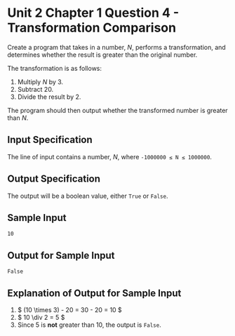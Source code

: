 # Unit 2 Chapter 1 Question 4 - Transformation Comparison
Create a program that takes in a number, *N*, performs a transformation, and determines whether the result is greater than the original number.  

The transformation is as follows:
1. Multiply *N* by 3.
2. Subtract 20.
3. Divide the result by 2.

The program should then output whether the transformed number is greater than *N*.

## Input Specification

The line of input contains a number, *N*, where `-1000000 ≤ N ≤ 1000000`.

## Output Specification

The output will be a boolean value, either `True` or `False`.

## Sample Input

```
10
```

## Output for Sample Input

```
False
```

## Explanation of Output for Sample Input  
1. $ (10 \times 3) - 20 = 30 - 20 = 10 $  
2. $ 10 \div 2 = 5 $  
3. Since $5$ is **not** greater than $10$, the output is `False`. 
